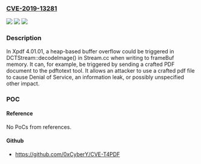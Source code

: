 ### [CVE-2019-13281](https://cve.mitre.org/cgi-bin/cvename.cgi?name=CVE-2019-13281)
![](https://img.shields.io/static/v1?label=Product&message=n%2Fa&color=blue)
![](https://img.shields.io/static/v1?label=Version&message=n%2Fa&color=blue)
![](https://img.shields.io/static/v1?label=Vulnerability&message=n%2Fa&color=brighgreen)

### Description

In Xpdf 4.01.01, a heap-based buffer overflow could be triggered in DCTStream::decodeImage() in Stream.cc when writing to frameBuf memory. It can, for example, be triggered by sending a crafted PDF document to the pdftotext tool. It allows an attacker to use a crafted pdf file to cause Denial of Service, an information leak, or possibly unspecified other impact.

### POC

#### Reference
No PoCs from references.

#### Github
- https://github.com/0xCyberY/CVE-T4PDF

